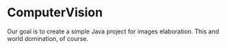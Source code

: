 # ComputerVision
Our goal is to create a simple Java project for images elaboration. This and world domination, of course.
